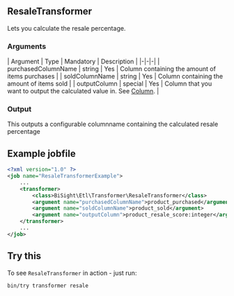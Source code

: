 ## ResaleTransformer

Lets you calculate the resale percentage.

### Arguments

| Argument | Type | Mandatory | Description |
|-|-|-|
| purchasedColumnName | string | Yes | Column containing the amount of items purchases |
| soldColumnName | string | Yes | Column containing the amount of items sold |
| outputColumn | special | Yes | Column that you want to output the calculated value in. See [Column](/column). |

### Output

This outputs a configurable columnname containing the calculated resale percentage

## Example jobfile

```xml
<?xml version="1.0" ?>
<job name="ResaleTransformerExample">
    ...
    <transformer>
        <class>BiSight\Etl\Transformer\ResaleTransformer</class>
        <argument name="purchasedColumnName">product_purchased</argument>
        <argument name="soldColumnName">product_sold</argument>
        <argument name="outputColumn">product_resale_score:integer</argument>
    </transformer>
    ...
</job>
```

## Try this

To see `ResaleTransformer` in action - just run:

```
bin/try transformer resale
```
